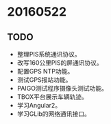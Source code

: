 ﻿---
layout: single
position: Developer
---
# 20160522

## TODO

* 整理PIS系统通讯协议。
* 改写160公里PIS的屏通讯协议。
* 配置GPS NTP功能。
* 测试GPS报站功能。
* PAIGO测试程序摄像头测试功能。
* TBOX平台展示车辆轨迹。
* 学习Angular2。
* 学习GLib的网络通讯接口。

